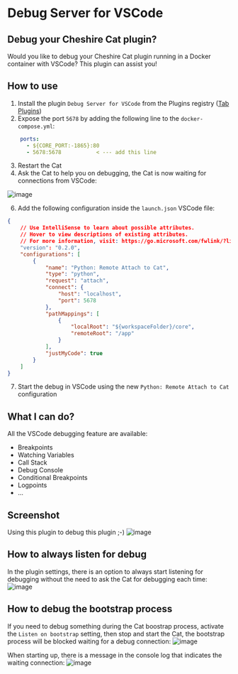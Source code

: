 # Debug Server for VSCode

## Debug your Cheshire Cat plugin?
Would you like to debug your Cheshire Cat plugin running in a Docker container with VSCode? This plugin can assist you!

## How to use
1. Install the plugin `Debug Server for VSCode` from the Plugins registry ([Tab Plugins](http://localhost:1865/admin/plugins))
1. Expose the port `5678` by adding the following line to the `docker-compose.yml`:
```yml
    ports:
      - ${CORE_PORT:-1865}:80
      - 5678:5678           < --- add this line
```
3. Restart the Cat
1. Ask the Cat to help you on debugging, the Cat is now waiting for connections from VSCode:

![image](https://github.com/sambarza/cc-vscode-debugpy/assets/3630051/8c8c12e9-3cff-477a-860d-2b0fc943163e)

6. Add the following configuration inside the `launch.json` VSCode file:
```json
{
    // Use IntelliSense to learn about possible attributes.
    // Hover to view descriptions of existing attributes.
    // For more information, visit: https://go.microsoft.com/fwlink/?linkid=830387
    "version": "0.2.0",
    "configurations": [
        {
            "name": "Python: Remote Attach to Cat",
            "type": "python",
            "request": "attach",
            "connect": {
                "host": "localhost",
                "port": 5678
            },
            "pathMappings": [
                {
                    "localRoot": "${workspaceFolder}/core",
                    "remoteRoot": "/app"
                }
            ],
            "justMyCode": true
        }
    ]
}
```
7. Start the debug in VSCode using the new `Python: Remote Attach to Cat` configuration

## What I can do?
All the VSCode debugging feature are available:
- Breakpoints
- Watching Variables
- Call Stack
- Debug Console
- Conditional Breakpoints
- Logpoints
- ...

## Screenshot
Using this plugin to debug this plugin ;-)
![image](https://github.com/sambarza/cc-vscode-debugpy/assets/3630051/73b2dfe8-5fdb-4997-b41d-5c3499b99e39)

## How to always listen for debug
In the plugin settings, there is an option to always start listening for debugging without the need to ask the Cat for debugging each time:
![image](https://github.com/sambarza/cc-vscode-debugpy/assets/3630051/b4fe1c0e-7b9b-401b-9ab2-61cf6b5c2ce9)

## How to debug the bootstrap process
If you need to debug something during the Cat boostrap process, activate the `Listen on bootstrap` setting, then stop and start the Cat, the bootstrap process will be blocked waiting for a debug connection:
![image](https://github.com/sambarza/cc-vscode-debugpy/assets/3630051/d936f939-8393-4fd7-82da-077086d0c04c)

When starting up, there is a message in the console log that indicates the waiting connection:
![image](https://github.com/sambarza/cc-vscode-debugpy/assets/3630051/9c777be7-f114-4947-911d-26ac55e38dec)

